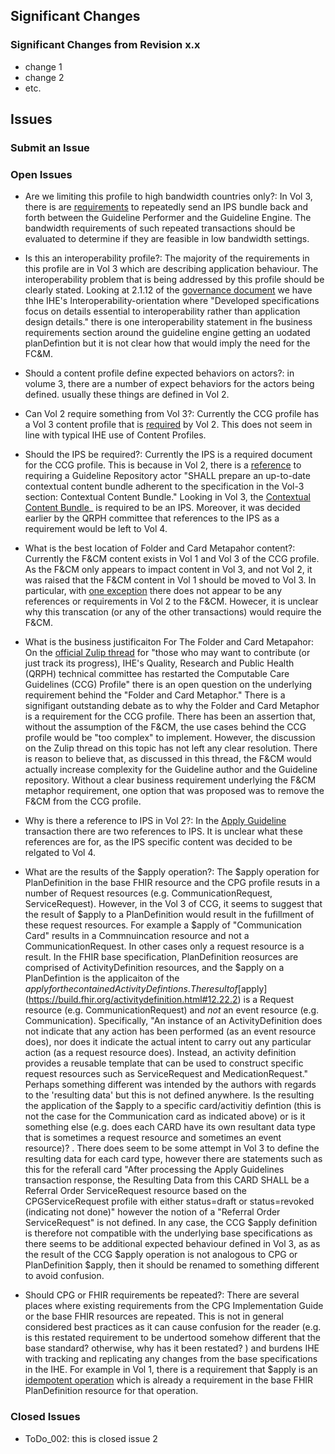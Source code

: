 
## Significant Changes

### Significant Changes from Revision x.x

- change 1
- change 2
- etc.

## Issues

### Submit an Issue

### Open Issues

- Are we limiting this profile to high bandwidth countries only?: In Vol 3, there is are [requirements](https://build.fhir.org/ig/IHE/QRPH.CCG/CCG_v3_launch.html#transactional-content) to repeatedly send an IPS bundle back and forth between the Guideline Performer and the Guideline Engine.  The bandwidth requirements of such repeated transactions should be evaluated to determine if they are feasible in low bandwidth settings.

- Is this an interoperability profile?:  The majority of the requirements in this profile are in Vol 3 which are describing application behaviour.  The interoperability problem that is being addressed by this profile should be clearly stated.  Looking at 2.1.12 of the [governance document](https://www.ihe.net/wp-content/uploads/IHE-Intl-Governance-Amended_2024-10-10.pdf) we have thhe IHE's Interoperability-orientation where "Developed specifications focus on details essential to
interoperability rather than application design details."   there is one interoperability statement in fhe business requirements section around  the guideline engine getting an uodated planDefintion but it is not clear how that would imply the need for the FC&M.

- Should a content profile define expected behaviors on actors?: in volume 3, there are a number of expect behaviors for the actors being defined. usually these things are defined in Vol 2.
  
- Can Vol 2 require something from Vol 3?:  Currently the CCG profile has a Vol 3 content profile that is [required](https://build.fhir.org/ig/IHE/QRPH.CCG/CCG_v2_x4.html#expected-actions---initiator)  by Vol 2.   This does not seem in line with typical IHE use of Content Profiles.

- Should the IPS be required?:  Currently the IPS is a required document for the CCG profile.  This is because in Vol 2, there is a [reference](https://build.fhir.org/ig/IHE/QRPH.CCG/CCG_v2_x4.html#expected-actions---initiator) to requiring a Guideline Repository actor "SHALL prepare an up-to-date contextual content bundle adherent to the specification in the Vol-3 section: Contextual Content Bundle."  Looking in Vol 3, the [Contextual Content Bundle](https://build.fhir.org/ig/IHE/QRPH.CCG/CCG_v3_launch.html#contextual-content-data-in-bundle)_ is required to be an IPS.   Moreover, it was decided earlier by the QRPH committee that references to the IPS as a requirement would be left to Vol 4.

- What is the best location of Folder and Card Metapahor content?:  Currently the F&CM content exists in Vol 1 and Vol 3 of the CCG profile.  As the F&CM only appears to impact content in Vol 3, and not Vol 2, it was raised that the F&CM content in Vol 1 should be moved to Vol 3.  In particular, with [one exception](https://build.fhir.org/ig/IHE/QRPH.CCG/CCG_v2_x4.html#expected-actions---initiator) there does not appear to be any references or requirements in Vol 2 to the F&CM.   Howecer, it is unclear why this transcation (or any of the other transactions) would require the F&CM.  

- What is the business justificaiton For The Folder and Card Metapahor: On the [official Zulip thread](https://chat.fhir.org/#narrow/channel/179223-ihe/topic/IHE.20CCG.20Profile.20work.20stream/near/412254666) for "those who may want to contribute (or just track its progress), IHE's Quality, Research and Public Health (QRPH) technical committee has restarted the Computable Care Guidelines (CCG) Profile" there is an open question on the underlying requirement behind the "Folder and Card Metaphor."  There is a signifigant outstanding debate as to why the Folder and Card Metaphor is a requirement for the CCG profile.   There has been an assertion that, without the assumption of the F&CM, the use cases behind the CCG profile would be "too complex" to implement.  However, the discussion on the Zulip thread on this topic has not left any clear resolution.   There is reason to believe that, as discussed in this thread, the F&CM would actually increase complexity for the Guideline author and the Guideline repository.   Without a clear business requirement underlying the F&CM metaphor requirement, one option that was proposed was to remove the F&CM from the CCG profile.   
  
- Why is there a reference to IPS in Vol 2?:  In the [Apply Guideline](https://build.fhir.org/ig/IHE/QRPH.CCG/CCG_v2_x4.html) transaction there are two references to IPS.  It is unclear what these references are for, as the IPS specific content was decided to be relgated to Vol 4.

- What are the results of the $apply operation?: The $apply operation for PlanDefinition in the base FHIR resource and the CPG profile resuts in a number of Request resources (e.g. CommunicationRequest, ServiceRequest).  However, in the Vol 3 of CCG, it seems to suggest that the result of $apply to a PlanDefinition would result in the fufillment of these request resources. For example a $apply of "Communication Card" results in a Commnuincation resource and not a CommunicationRequest.  In other cases only a request resource is a result.  In the FHIR base specification, PlanDefinition reosurces are comprised of ActivityDefinition resources, and the $apply on a PlanDefintion is the applicaiton of the $apply for the contained ActivityDefintions.  The result of [$apply](https://build.fhir.org/activitydefinition.html#12.22.2) is a Request resource (e.g. CommunicationRequest) and *not* an event resource (e.g. Communication).  Specifically, "An instance of an ActivityDefinition does not indicate that any action has been performed (as an event resource does), nor does it indicate the actual intent to carry out any particular action (as a request resource does). Instead, an activity definition provides a reusable template that can be used to construct specific request resources such as ServiceRequest and MedicationRequest."   Perhaps something different was intended by the authors with regards to the 'resulting data' but this is not defined anywhere.  Is the resulting the application of the $apply to a specific card/activitiy defintion (this is not the case for the Communication card as indicated above) or is it something else (e.g. does each CARD have its own resultant data type that is sometimes a request resource and sometimes an event resource)?  .  There does seem to be some attempt in Vol 3 to define the resulting data for each card type, however there are statements such as this for the referall card "After processing the Apply Guidelines transaction response, the Resulting Data from this CARD SHALL be a Referral Order ServiceRequest resource based on the CPGServiceRequest profile with either status=draft or status=revoked (indicating not done)" however the notion of a "Referral Order ServiceRequest" is not defined.  In any case, the CCG $apply definition is therefore not compatible with the underlying base specifications as there seems to be additional expected behaviour defined in Vol 3, as as the result of the CCG $apply operation is not analogous to CPG or PlanDefinition $apply, then it should be renamed to something different to avoid confusion.   

- Should CPG or FHIR requirements be repeated?:  There are several places where existing requirements from the CPG Implementation Guide or the base FHIR resources are repeated.  This is not in general considered best practices as it can cause confusion for the reader (e.g. is this restated requirement to be undertood somehow different that the base standard? otherwise, why has it been restated? ) and burdens IHE with tracking and replicating any changes from the base specifications in the IHE.  For example in Vol 1, there is a requirement that $apply is an [idempotent operation](https://build.fhir.org/ig/IHE/QRPH.CCG/CCG_v1_over.html#folder-and-cards-metaphor) which is already a requirement in the base FHIR PlanDefinition resource for that operation.  


### Closed Issues

- ToDo_002: this is closed issue 2

